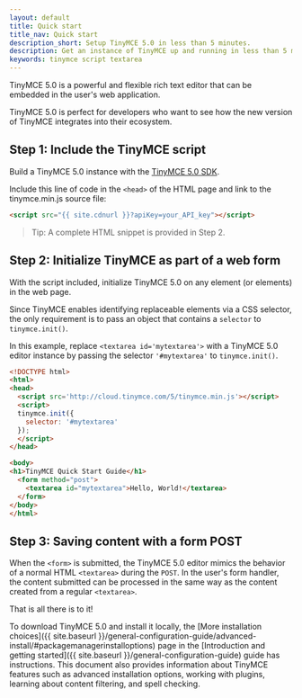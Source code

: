```yaml
---
layout: default
title: Quick start
title_nav: Quick start
description_short: Setup TinyMCE 5.0 in less than 5 minutes.
description: Get an instance of TinyMCE up and running in less than 5 minutes.
keywords: tinymce script textarea
---
```


TinyMCE 5.0 is a powerful and flexible rich text editor that can be embedded in the user's web application. 

TinyMCE 5.0 is perfect for developers who want to see how the new version of TinyMCE integrates into their ecosystem.

## Step 1: Include the TinyMCE script

Build a TinyMCE 5.0 instance with the [TinyMCE 5.0 SDK](https://github.com/tinymce/tinymce/tree/master).

Include this line of code in the `<head>` of the HTML page and link to the tinymce.min.js source file:

```html
<script src="{{ site.cdnurl }}?apiKey=your_API_key"></script>
```

> Tip: A complete HTML snippet is provided in Step 2.


## Step 2: Initialize TinyMCE as part of a web form

With the script included, initialize TinyMCE 5.0 on any element (or elements) in the web page.

Since TinyMCE enables identifying replaceable elements via a CSS selector, the only requirement is to pass an object that contains a `selector` to `tinymce.init()`.

In this example, replace `<textarea id='mytextarea'>` with a TinyMCE 5.0 editor instance by passing the selector `'#mytextarea'` to `tinymce.init()`.

```html
<!DOCTYPE html>
<html>
<head>
  <script src='http://cloud.tinymce.com/5/tinymce.min.js'></script>
  <script>
  tinymce.init({
    selector: '#mytextarea'
  });
  </script>
</head>

<body>
<h1>TinyMCE Quick Start Guide</h1>
  <form method="post">
    <textarea id="mytextarea">Hello, World!</textarea>
  </form>
</body>
</html>
```


## Step 3: Saving content with a form POST

When the `<form>` is submitted, the TinyMCE 5.0 editor mimics the behavior of a normal HTML `<textarea>` during the `POST`. In the user's form handler, the content submitted can be processed in the same way as the content created from a regular `<textarea>`.

That is all there is to it!

To download TinyMCE 5.0 and install it locally, the [More installation choices]({{  site.baseurl }}/general-configuration-guide/advanced-install/#packagemanagerinstalloptions) page in the [Introduction and getting started]({{ site.baseurl }}/general-configuration-guide) guide has instructions. This document also provides information about TinyMCE features such as advanced installation options, working with plugins, learning about content filtering, and spell checking.
